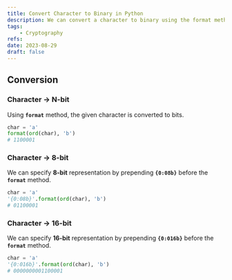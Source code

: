 ```yaml
---
title: Convert Character to Binary in Python
description: We can convert a character to binary using the format method in Python.
tags:
    - Cryptography
refs:
date: 2023-08-29
draft: false
---
```


## Conversion

### Character -> N-bit

Using **`format`** method, the given character is converted to bits.

```python
char = 'a'
format(ord(char), 'b')
# 1100001
```

### Character -> 8-bit

We can specify **8-bit** representation by prepending **`{0:08b}`** before the **`format`** method.

```python
char = 'a'
'{0:08b}'.format(ord(char), 'b')
# 01100001
```

### Character -> 16-bit

We can specify **16-bit** representation by prepending **`{0:016b}`** before the **`format`** method.

```python
char = 'a'
'{0:016b}'.format(ord(char), 'b')
# 0000000001100001
```
